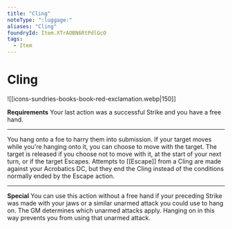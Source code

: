 ```yaml
---
title: "Cling"
noteType: ":luggage:"
aliases: "Cling"
foundryId: Item.XTrAOBN6RtPdlGcO
tags:
  - Item
---
```


# Cling
![[icons-sundries-books-book-red-exclamation.webp|150]]

**Requirements** Your last action was a successful Strike and you have a free hand.

* * *

You hang onto a foe to harry them into submission. If your target moves while you're hanging onto it, you can choose to move with the target. The target is released if you choose not to move with it, at the start of your next turn, or if the target Escapes. Attempts to [[Escape]] from a Cling are made against your Acrobatics DC, but they end the Cling instead of the conditions normally ended by the Escape action.

* * *

**Special** You can use this action without a free hand if your preceding Strike was made with your jaws or a similar unarmed attack you could use to hang on. The GM determines which unarmed attacks apply. Hanging on in this way prevents you from using that unarmed attack.

